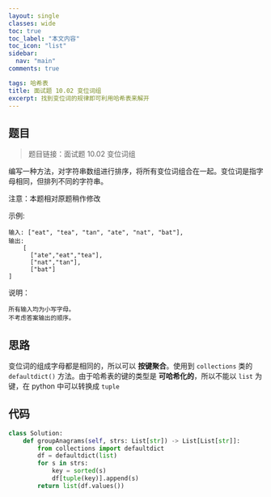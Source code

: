 ```yaml
---
layout: single
classes: wide
toc: true
toc_label: "本文内容"
toc_icon: "list"
sidebar:
  nav: "main"
comments: true

tags: 哈希表
title: 面试题 10.02 变位词组
excerpt: 找到变位词的规律即可利用哈希表来解开
---
```


## 题目

> 题目链接：面试题 10.02 变位词组

编写一种方法，对字符串数组进行排序，将所有变位词组合在一起。变位词是指字母相同，但排列不同的字符串。

注意：本题相对原题稍作修改

示例:

    输入: ["eat", "tea", "tan", "ate", "nat", "bat"],
    输出:
        [
          ["ate","eat","tea"],
          ["nat","tan"],
          ["bat"]
    ]

说明：

    所有输入均为小写字母。
    不考虑答案输出的顺序。


## 思路 

变位词的组成字母都是相同的，所以可以 **按键聚合**。使用到 `collections` 类的 `defaultdict()` 方法。由于哈希表的键的类型是 **可哈希化的**，所以不能以 `list` 为键，在 python 中可以转换成 `tuple`

## 代码 

```python
class Solution:
    def groupAnagrams(self, strs: List[str]) -> List[List[str]]:
        from collections import defaultdict
        df = defaultdict(list)
        for s in strs:
            key = sorted(s)
            df[tuple(key)].append(s)
        return list(df.values())

```
